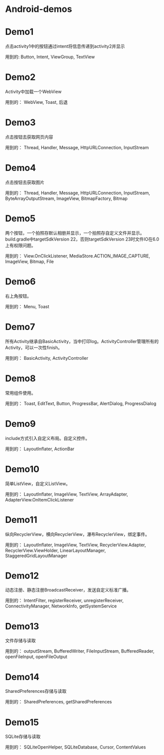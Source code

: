 # Android-demos

# Demo1

点击activity1中的按钮通过intent将信息传递到activity2并显示

用到的:
Button,
Intent,
ViewGroup,
TextView

# Demo2

Activity中加载一个WebView

用到的：
WebView,
Toast,
后退

# Demo3

点击按钮去获取网页内容

用到的：
Thread,
Handler,
Message,
HttpURLConnection,
InputStream

# Demo4

点击按钮去获取图片

用到的：
Thread,
Handler,
Message,
HttpURLConnection,
InputStream,
ByteArrayOutputStream,
ImageView,
BitmapFactory,
Bitmap

# Demo5

两个按钮，一个拍照存默认相册并显示，一个拍照存自定义文件并显示。build.gradle中targetSdkVersion 22，否则targetSdkVersion 23时文件IO在6.0上有权限问题。

用到的：
View.OnClickListener,
MediaStore.ACTION_IMAGE_CAPTURE,
ImageView,
Bitmap,
File

# Demo6

右上角按钮。

用到的：
Menu,
Toast

# Demo7

所有Activity继承自BasicActivity，当中打印log。ActivityController管理所有的Activity，可以一次性finish。

用到的：
BasicActivity,
ActivityController

# Demo8

常用组件使用。

用到的：
Toast,
EditText,
Button,
ProgressBar,
AlertDialog,
ProgressDialog

# Demo9

include方式引入自定义布局。自定义控件。

用到的：
LayoutInflater,
ActionBar

# Demo10

简单ListView，自定义ListView。

用到的：
LayoutInflater,
ImageView,
TextView,
ArrayAdapter,
AdapterView.OnItemClickListener

# Demo11

纵向RecyclerView，横向RecyclerView，瀑布RecyclerView，绑定事件。

用到的：
LayoutInflater,
ImageView,
TextView,
RecyclerView.Adapter,
RecyclerView.ViewHolder,
LinearLayoutManager,
StaggeredGridLayoutManager

# Demo12

动态注册、静态注册BroadcastReceiver，发送自定义标准广播。

用到的：
IntentFilter,
registerReceiver,
unregisterReceiver,
ConnectivityManager,
NetworkInfo,
getSystemService

# Demo13

文件存储与读取

用到的：
outputStream,
BufferedWriter,
FileInputStream,
BufferedReader,
openFileInput,
openFileOutput

# Demo14

SharedPreferences存储与读取

用到的：
SharedPreferences,
getSharedPreferences

# Demo15

SQLite存储与读取

用到的：
SQLiteOpenHelper,
SQLiteDatabase,
Cursor,
ContentValues